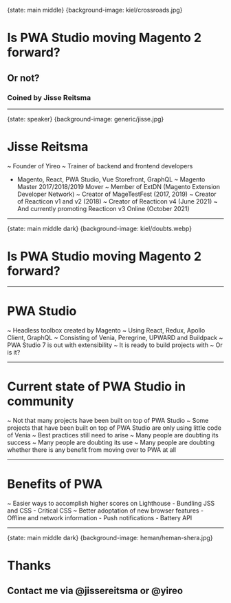 {state: main middle}
{background-image: kiel/crossroads.jpg}
# Is PWA Studio moving Magento 2 forward?
## Or not?
### Coined by Jisse Reitsma

---
{state: speaker}
{background-image: generic/jisse.jpg}
# Jisse Reitsma
~ Founder of Yireo
~ Trainer of backend and frontend developers
  - Magento, React, PWA Studio, Vue Storefront, GraphQL
~ Magento Master 2017/2018/2019 Mover
~ Member of ExtDN (Magento Extension Developer Network)
~ Creator of MageTestFest (2017, 2019)
~ Creator of Reacticon v1 and v2 (2018)
~ Creator of Reacticon v4 (June 2021)
~ And currently promoting Reacticon v3 Online (October 2021)

---
{state: main middle dark}
{background-image: kiel/doubts.webp}
# Is PWA Studio moving Magento 2 forward?

---
# PWA Studio
~ Headless toolbox created by Magento
~ Using React, Redux, Apollo Client, GraphQL
~ Consisting of Venia, Peregrine, UPWARD and Buildpack
~ PWA Studio 7 is out with extensibility
~ It is ready to build projects with
~ Or is it?

---
# Current state of PWA Studio in community
~ Not that many projects have been built on top of PWA Studio
~ Some projects that have been built on top of PWA Studio are only using little code of Venia
~ Best practices still need to arise
~ Many people are doubting its success
~ Many people are doubting its use
~ Many people are doubting whether there is any benefit from moving over to PWA at all

---
# Benefits of PWA
~ Easier ways to accomplish higher scores on Lighthouse
	- Bundling JSS and CSS
	- Critical CSS
~ Better adoptation of new browser features
	- Offline and network information
	- Push notifications
	- Battery API


---
{state: main middle dark}
{background-image: heman/heman-shera.jpg}
# Thanks
## Contact me via @jissereitsma or @yireo
